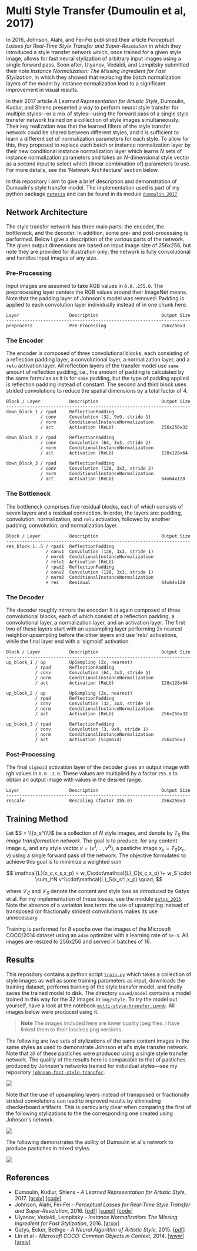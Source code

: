 Multi Style Transfer (Dumoulin et al, 2017)
===========================================
In 2016, Johnson, Alahi, and Fei-Fei published their article _Perceptual
Losses for Real-Time Style Transfer and Super-Resolution_ in which they
introduced a style transfer network which, once trained for a given style
image, allows for fast neural stylization of arbitrary input images using a
single forward pass.  Soon after, Ulyanov, Vedaldi, and Lempitsky submitted
their note _Instance Normalization: The Missing Ingredient for Fast
Stylization_, in which they showed that replacing the batch normalization
layers of the model by instance normalization lead to a significant
improvement in visual results.

In their 2017 article _A Learned Representation for Artistic Style_, Dumoulin,
Kudlur, and Shlens presented a way to perform neural style transfer for
multiple styles—or a mix of styles—using the forward pass of a single style
transfer network trained on a collection of style images simultaneously.
Their key realization was that the learned filters of the style transfer
network could be shared between different styles, and it is sufficient to
learn a different set of normalization parameters for each style.  To allow
for this, they proposed to replace each batch or instance normalization layer
by their new conditional instance normalization layer which learns $N$ sets of
instance normalization parameters and takes an $N$-dimensional style vector as
a second input to select which (linear combination of) parameters to use.  For
more details, see the 'Network Architecture' section below.

In this repository I aim to give a brief description and demonstration of
Dumoulin's style transfer model.  The implementation used is part of my python
package [`nstesia`](https://github.com/mdehling/nstesia/) and can be found in
its module [`dumoulin_2017`](
https://github.com/mdehling/nstesia/blob/main/src/nstesia/dumoulin_2017.py).

Network Architecture
--------------------
The style transfer network has three main parts: the encoder, the bottleneck,
and the decoder.  In addition, some pre- and post-processing is performed.
Below I give a description of the various parts of the network.  The given
output dimensions are based on input image size of 256x256, but note they are
provided for illustration only; the network is fully convolutional and
handles input images of any size.

### Pre-Processing
Input images are assumed to take RGB values in `0.0..255.0`. The preprocessing
layer centers the RGB values around their ImageNet means.  Note that the
padding layer of Johnson's model was removed: Padding is applied to each
convolution layer individually instead of in one chunk here.

```text
Layer                   Description                        Output Size
----------------------------------------------------------------------
preprocess              Pre-Processing                     256x256x3
```

### The Encoder
The encoder is composed of three convolutional blocks, each consisting of a
reflection padding layer, a convolutional layer, a normalization layer, and a
`relu` activation layer.  All reflection layers of the transfer model use
`same` amount of reflection padding, i.e., the amount of padding is calculated
by the same formulas as it is for `same` padding, but the type of padding
applied is reflection padding instead of constant.  The second and third block
uses strided convolutions to reduce the spatial dimensions by a total factor
of 4.

```text
Block / Layer           Description                        Output Size
----------------------------------------------------------------------
down_block_1 / rpad     ReflectionPadding
             / conv     Convolution (32, 9x9, stride 1)
             / norm     ConditionalInstanceNormalization
             / act      Activation (ReLU)                  256x256x32

down_block_2 / rpad     ReflectionPadding
             / conv     Convolution (64, 3x3, stride 2)
             / norm     ConditionalInstanceNormalization
             / act      Activation (ReLU)                  128x128x64

down_block_3 / rpad     ReflectionPadding
             / conv     Convolution (128, 3x3, stride 2)
             / norm     ConditionalInstanceNormalization
             / act      Activation (ReLU)                  64x64x128
```

### The Bottleneck
The bottleneck comprises five residual blocks, each of which consists of seven
layers and a residual connection.  In order, the layers are: padding,
convolution, normalization, and `relu` activation, followed by another
padding, convolution, and normalization layer.

```text
Block / Layer           Description                        Output Size
----------------------------------------------------------------------
res_block_1..5 / rpad1  ReflectionPadding
               / conv1  Convolution (128, 3x3, stride 1)
               / norm1  ConditionalInstanceNormalization
               / relu1  Activation (ReLU)
               / rpad2  ReflectionPadding
               / conv2  Convolution (128, 3x3, stride 1)
               / norm2  ConditionalInstanceNormalization
               + res    Residual                           64x64x128
```

### The Decoder
The decoder roughly mirrors the encoder:  It is again composed of three
convolutional blocks, each of which consist of a reflection padding, a
convolutional layer, a normalization layer, and an activation layer.  The
first two of these layers start with an upsampling layer performing 2x nearest
neighbor upsampling before the other layers and use 'relu' activations, while
the final layer end with a 'sigmoid' activation.

```text
Block / Layer           Description                        Output Size
----------------------------------------------------------------------
up_block_1 / up         UpSampling (2x, nearest)
           / rpad       ReflectionPadding
           / conv       Convolution (64, 3x3, stride 1)
           / norm       ConditionalInstanceNormalization
           / act        Activation (ReLU)                  128x128x64

up_block_2 / up         UpSampling (2x, nearest)
           / rpad       ReflectionPadding
           / conv       Convolution (32, 3x3, stride 1)
           / norm       ConditionalInstanceNormalization
           / act        Activation (ReLU)                  256x256x32

up_block_3 / rpad       ReflectionPadding
           / conv       Convolution (3, 9x9, stride 1)
           / norm       ConditionalInstanceNormalization
           / act        Activation (Sigmoid)               256x256x3
```

### Post-Processing
The final `sigmoid` activation layer of the decoder gives an output image with
rgb values in `0.0..1.0`.  These values are multiplied by a factor `255.0` to
obtain an output image with values in the desired range.

```text
Layer                   Description                        Output Size
----------------------------------------------------------------------
rescale                 Rescaling (factor 255.0)           256x256x3
```

Training Method
---------------
Let $S = \\{x_s^i\\}$ be a collection of $N$ style images, and denote by $T_S$
the _image transformation network_.  The goal is to produce, for any content
image $x_c$ and any style vector $v = (v^1,...,v^N)$, a pastiche image
$x_p = T_S(x_c, v)$ using a single forward pass of the network.  The objective
formulated to achieve this goal is to minimize a weighted sum

$$
\mathcal{L}(x_c,x_s,x_p) = w_C\cdot\mathcal{L}_C(x_c,x_p)
\+ w_S \cdot \sum_i^N v^i\cdot\mathcal{L}_S(x_s^i,x_p) \quad,
$$

where $\mathcal{L}_C$ and $\mathcal{L}_S$ denote the content and style loss as
introduced by Gatys et al.  For my implementation of these losses, see the
module [`gatys_2015`](
https://github.com/mdehling/nstesia/blob/main/src/nstesia/gatys_2015.py).
Note the absence of a variation loss term: the use of upsampling instead of
transposed (or fractionally strided) convolutions makes its use unnecessary.

Training is performed for 8 epochs over the images of the Microsoft COCO/2014
dataset using an `adam` optimizer with a learning rate of `1e-3`.  All images
are resized to 256x256 and served in batches of 16.

Results
-------
This repository contains a python script [`train.py`](train.py) which takes a
collection of style images as well as some training parameters as input,
downloads the training dataset, performs training of the style transfer model,
and finally saves the trained model to disk.  The directory `saved/model`
contains a model trained in this way for the 32 images in `img/style`.  To try
the model out yourself, have a look at the notebook
[`multi-style-transfer.ipynb`](multi-style-transfer.ipynb).
All images below were produced using it.

> **Note**
> The images included here are lower quality jpeg files.  I have linked them
> to their lossless png versions.

The following are two sets of stylizations of the same content images in the
same styles as used to demonstrate Johnson et al's style transfer network.
Note that all of these pastiches were produced using a single style transfer
network.  The quality of the results here is comparable to that of pastiches
produced by Johnson's networks trained for individual styles—see my repository
[`johnson-fast-style-transfer`](
https://github.com/mdehling/johnson-fast-style-transfer).

[![](img/results/content-style-matrix-1.jpg)
](img/results/content-style-matrix-1.png)

Note that the use of upsampling layers instead of transposed or fractionally
strided convolutions can lead to improved results by eliminating checkerboard
artifacts.  This is particularly clear when comparing the first of the
following stylizations to the the corresponding one created using Johnson's
network.

[![](img/results/content-style-matrix-2.jpg)
](img/results/content-style-matrix-2.png)

The following demonstrates the ability of Dumoulin et al's network to produce
pastiches in mixed styles.

[![](img/results/style-mix-matrix.jpg)
](img/results/style-mix-matrix.png)

References
----------
* Dumoulin, Kudlur, Shlens - _A Learned Representation for Artistic Style_,
  2017.
  [[arxiv]](https://arxiv.org/abs/1610.07629)
  [[code]](https://github.com/magenta/magenta/tree/main/magenta/models/image_stylization)
* Johnson, Alahi, Fei-Fei - _Perceptual Losses for Real-Time Style Transfer
  and Super-Resolution_, 2016.
  [[pdf]](https://link.springer.com/content/pdf/10.1007/978-3-319-46475-6_43.pdf)
  [[suppl]](https://static-content.springer.com/esm/chp%3A10.1007%2F978-3-319-46475-6_43/MediaObjects/419974_1_En_43_MOESM1_ESM.pdf)
  [[code]](https://github.com/jcjohnson/fast-neural-style)
* Ulyanov, Vedaldi, Lempitsky - _Instance Normalization: The Missing
  Ingredient for Fast Stylization_, 2016.
  [[arxiv]](https://arxiv.org/abs/1607.08022)
* Gatys, Ecker, Bethge - _A Neural Algorithm of Artistic Style_, 2015.
  [[pdf]](https://openaccess.thecvf.com/content_cvpr_2016/papers/Gatys_Image_Style_Transfer_CVPR_2016_paper.pdf)
* Lin et al - _Microsoft COCO: Common Objects in Context_, 2014.
  [[www]](https://cocodataset.org/)
  [[arxiv]](https://arxiv.org/abs/1405.0312)
